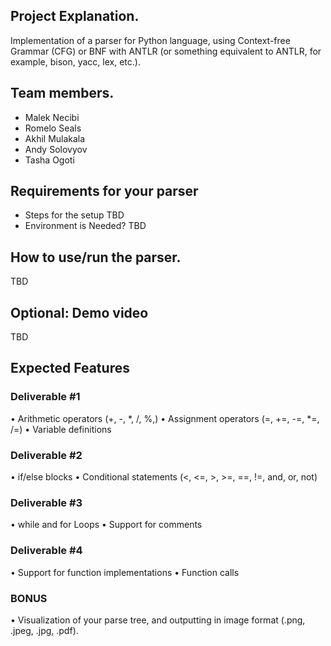 ## Project Explanation. 
Implementation of a parser for Python language, using Context-free Grammar (CFG) or BNF with ANTLR (or something equivalent to ANTLR, for example, bison, yacc, lex, etc.). 

## Team members. 
* Malek Necibi
* Romelo Seals
* Akhil Mulakala
* Andy Solovyov
* Tasha Ogoti


## Requirements for your parser
* Steps for the setup
  TBD
* Environment is Needed? 
  TBD

## How to use/run the parser. 
TBD

## Optional: Demo video 
TBD


## Expected Features
### Deliverable #1
• Arithmetic operators (+, -, *, /, %,) 
• Assignment operators (=, +=, -=, *=, /=) 
• Variable definitions 
 
### Deliverable #2 
• if/else blocks 
• Conditional statements (<, <=, >, >=, ==, !=, 
and, or, not) 

### Deliverable #3 
• while and for Loops 
• Support for comments 

### Deliverable #4 
• Support for function implementations 
• Function calls 

### BONUS
• Visualization of your parse tree, and 
outputting in image format (.png, .jpeg, .jpg, 
.pdf). 
